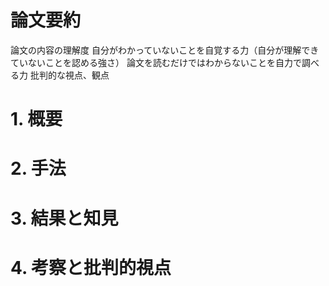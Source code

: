 # 論文要約
論文の内容の理解度
自分がわかっていないことを自覚する力（自分が理解できていないことを認める強さ）
論文を読むだけではわからないことを自力で調べる力
批判的な視点、観点


# 1. 概要

# 2. 手法

# 3. 結果と知見

# 4. 考察と批判的視点 
